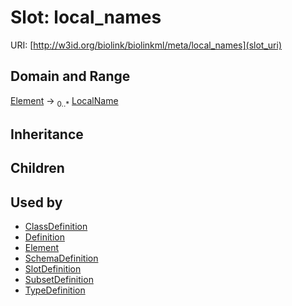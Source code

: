 # Slot: local_names




URI: [http://w3id.org/biolink/biolinkml/meta/local_names](slot_uri)
## Domain and Range

[Element](Element.md) ->  <sub>0..*</sub> [LocalName](LocalName.md)
## Inheritance

## Children

## Used by

 * [ClassDefinition](ClassDefinition.md)
 * [Definition](Definition.md)
 * [Element](Element.md)
 * [SchemaDefinition](SchemaDefinition.md)
 * [SlotDefinition](SlotDefinition.md)
 * [SubsetDefinition](SubsetDefinition.md)
 * [TypeDefinition](TypeDefinition.md)
